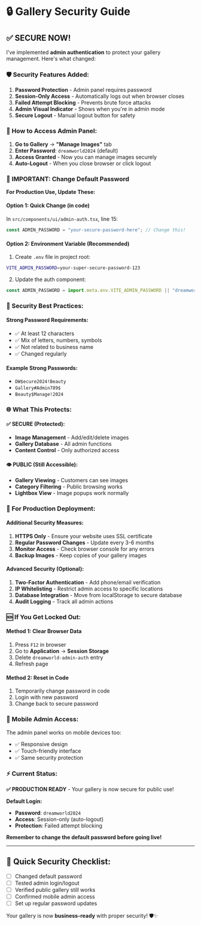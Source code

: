 # 🔒 Gallery Security Guide

## ✅ SECURE NOW!

I've implemented **admin authentication** to protect your gallery management. Here's what changed:

### 🛡️ Security Features Added:

1. **Password Protection** - Admin panel requires password
2. **Session-Only Access** - Automatically logs out when browser closes
3. **Failed Attempt Blocking** - Prevents brute force attacks
4. **Admin Visual Indicator** - Shows when you're in admin mode
5. **Secure Logout** - Manual logout button for safety

### 🔑 How to Access Admin Panel:

1. **Go to Gallery** → **"Manage Images"** tab
2. **Enter Password**: `dreamworld2024` (default)
3. **Access Granted** - Now you can manage images securely
4. **Auto-Logout** - When you close browser or click logout

### 🚨 IMPORTANT: Change Default Password

**For Production Use, Update These:**

#### Option 1: Quick Change (in code)

In `src/components/ui/admin-auth.tsx`, line 15:

```javascript
const ADMIN_PASSWORD = "your-secure-password-here"; // Change this!
```

#### Option 2: Environment Variable (Recommended)

1. Create `.env` file in project root:

```bash
VITE_ADMIN_PASSWORD=your-super-secure-password-123
```

2. Update the auth component:

```javascript
const ADMIN_PASSWORD = import.meta.env.VITE_ADMIN_PASSWORD || "dreamworld2024";
```

### 🔐 Security Best Practices:

#### Strong Password Requirements:

- ✅ At least 12 characters
- ✅ Mix of letters, numbers, symbols
- ✅ Not related to business name
- ✅ Changed regularly

#### Example Strong Passwords:

- `DW$ecure2024!Beauty`
- `Gallery#Admin789$`
- `Beauty$Manage!2024`

### 🌐 What This Protects:

#### ✅ SECURE (Protected):

- **Image Management** - Add/edit/delete images
- **Gallery Database** - All admin functions
- **Content Control** - Only authorized access

#### 👁️ PUBLIC (Still Accessible):

- **Gallery Viewing** - Customers can see images
- **Category Filtering** - Public browsing works
- **Lightbox View** - Image popups work normally

### 🚀 For Production Deployment:

#### Additional Security Measures:

1. **HTTPS Only** - Ensure your website uses SSL certificate
2. **Regular Password Changes** - Update every 3-6 months
3. **Monitor Access** - Check browser console for any errors
4. **Backup Images** - Keep copies of your gallery images

#### Advanced Security (Optional):

1. **Two-Factor Authentication** - Add phone/email verification
2. **IP Whitelisting** - Restrict admin access to specific locations
3. **Database Integration** - Move from localStorage to secure database
4. **Audit Logging** - Track all admin actions

### 🆘 If You Get Locked Out:

#### Method 1: Clear Browser Data

1. Press `F12` in browser
2. Go to **Application** → **Session Storage**
3. Delete `dreamworld-admin-auth` entry
4. Refresh page

#### Method 2: Reset in Code

1. Temporarily change password in code
2. Login with new password
3. Change back to secure password

### 📱 Mobile Admin Access:

The admin panel works on mobile devices too:

- ✅ Responsive design
- ✅ Touch-friendly interface
- ✅ Same security protection

### ⚡ Current Status:

**✅ PRODUCTION READY** - Your gallery is now secure for public use!

**Default Login:**

- **Password**: `dreamworld2024`
- **Access**: Session-only (auto-logout)
- **Protection**: Failed attempt blocking

**Remember to change the default password before going live!**

---

## 🎯 Quick Security Checklist:

- [ ] Changed default password
- [ ] Tested admin login/logout
- [ ] Verified public gallery still works
- [ ] Confirmed mobile admin access
- [ ] Set up regular password updates

Your gallery is now **business-ready** with proper security! 🛡️✨
